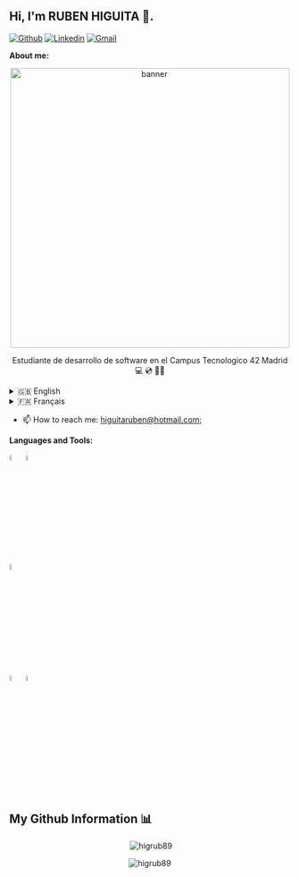 ## Hi, I'm RUBEN HIGUITA 👋.

<!-- Badges
Use this website to generate badges: https://shields.io/
-->

[![Github](https://img.shields.io/badge/-Github-000?style=flat&logo=Github&logoColor=white)](https://github.com/higrub89)
[![Linkedin](https://img.shields.io/badge/-LinkedIn-blue?style=flat&logo=Linkedin&logoColor=white)](https://www.linkedin.com/in/higrub89/)
[![Gmail](https://img.shields.io/badge/-Gmail-c14438?style=flat&logo=Gmail&logoColor=white)](mailto:higuitaruben@hotmail.com)
&nbsp;

**About me:**
<!-- Any image aligned to the right. Beware the width -->
</p>
<p align="center">
  <img width="500" alt="banner" src="https://img.freepik.com/fotos-premium/elegante-fondo-codigo-programacion-tono-lavanda-destaca-naturaleza-sofisticada-trabajo-desarrolladores-software-intrincadas-secuencias-comandos-informaticas_674594-6193.jpg?w=2000">
</p>

<p align="center">Estudiante de desarrollo de software en el Campus Tecnologico  42 Madrid 💻 💿 👨‍💻

</details>

<details>
  <summary>🇬🇧 English</summary>
  
  ### English

<p align="center">Software development student in 42 Madrid 💻 💿 👨‍💻
  
</details>

<details>
  <summary>🇫🇷 Français</summary>
  
  ### Français

<p align="center">Étudiant en développement logiciel à 42 Madrid 💻 💿 👨‍💻

</details>


- 📫 How to reach me: higuitaruben@hotmail.com;

**Languages and Tools:** 


  <!-- Languages and tools. 
  https://simpleicons.org/
  -->
  <code><img width="5%" src="https://unpkg.com/simple-icons@v11/icons/c.svg"></code>
  <code><img width="5%" src="https://unpkg.com/simple-icons@v11/icons/gnubash.svg"></code>
  <br />
  <code><img width="5%" src="https://unpkg.com/simple-icons@v11/icons/git.svg"></code>
  <br />
  <code><img width="5%" src="https://unpkg.com/simple-icons@v11/icons/vim.svg"></code>
  <code><img width="5%" src="https://unpkg.com/simple-icons@v11/icons/visualstudiocode.svg"></code>
  <br />
  <br />
</p>

## My Github Information 📊

<p align="center">&nbsp;<img align="center" src="https://github-readme-stats.vercel.app/api?username=higrub89&show_icons=true&locale=en" alt="higrub89" /></p>

<p align="center"><img align="center" src="https://github-readme-streak-stats.herokuapp.com/?user=jurodrig&" alt="higrub89" /></p>
